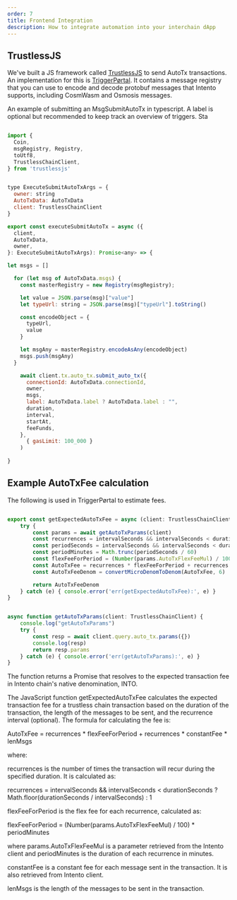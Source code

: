 ```yaml
---
order: 7
title: Frontend Integration
description: How to integrate automation into your interchain dApp
---
```


## TrustlessJS

We've built a JS framework called [TrustlessJS](https://npmjs.com/package/trustlessjs) to send AutoTx transactions. An implementation for this is [TriggerPørtal](https://triggerportal.zone). It contains a message registry that you can use to encode and decode protobuf messages that Intento supports, including CosmWasm and Osmosis messages.

An example of submitting an MsgSubmitAutoTx in typescript. A label is optional but recommended to keep track an overview of triggers.
Sta

```js

import {
  Coin,
  msgRegistry, Registry,
  toUtf8,
  TrustlessChainClient,
} from 'trustlessjs'


type ExecuteSubmitAutoTxArgs = {
  owner: string
  AutoTxData: AutoTxData
  client: TrustlessChainClient
}

export const executeSubmitAutoTx = async ({
  client,
  AutoTxData,
  owner,
}: ExecuteSubmitAutoTxArgs): Promise<any> => {

let msgs = []

  for (let msg of AutoTxData.msgs) {
    const masterRegistry = new Registry(msgRegistry);

    let value = JSON.parse(msg)["value"]
    let typeUrl: string = JSON.parse(msg)["typeUrl"].toString()

    const encodeObject = {
      typeUrl,
      value
    }

    let msgAny = masterRegistry.encodeAsAny(encodeObject)
    msgs.push(msgAny)
  }

    await client.tx.auto_tx.submit_auto_tx({
      connectionId: AutoTxData.connectionId, 
      owner,
      msgs,
      label: AutoTxData.label ? AutoTxData.label : "",
      duration,
      interval,
      startAt,
      feeFunds,
    },
      { gasLimit: 100_000 }
    )
    
}
```

## Example AutoTxFee calculation

The following is used in TriggerPørtal to estimate fees.

```js

export const getExpectedAutoTxFee = async (client: TrustlessChainClient, durationSeconds: number, lenMsgs: number, intervalSeconds?: number) => {
    try {
        const params = await getAutoTxParams(client) 
        const recurrences = intervalSeconds && intervalSeconds < durationSeconds ? Math.floor(durationSeconds / intervalSeconds) : 1;
        const periodSeconds = intervalSeconds && intervalSeconds < durationSeconds ? intervalSeconds : durationSeconds;
        const periodMinutes = Math.trunc(periodSeconds / 60)
        const flexFeeForPeriod = (Number(params.AutoTxFlexFeeMul) / 100) * periodMinutes
        const AutoTxFee = recurrences * flexFeeForPeriod + recurrences * Number(params.AutoTxConstantFee) * lenMsgs
        const AutoTxFeeDenom = convertMicroDenomToDenom(AutoTxFee, 6)

        return AutoTxFeeDenom
    } catch (e) { console.error('err(getExpectedAutoTxFee):', e) }
}


async function getAutoTxParams(client: TrustlessChainClient) {
    console.log("getAutoTxParams")
    try {
        const resp = await client.query.auto_tx.params({})
        console.log(resp)
        return resp.params
    } catch (e) { console.error('err(getAutoTxParams):', e) }
}
```
The function returns a Promise that resolves to the expected transaction fee in Intento chain's native denomination, INTO.

The JavaScript function getExpectedAutoTxFee calculates the expected transaction fee for a trustless chain transaction based on the duration of the transaction, the length of the messages to be sent, and the recurrence interval (optional). The formula for calculating the fee is:

AutoTxFee = recurrences * flexFeeForPeriod + recurrences * constantFee * lenMsgs

where:

recurrences is the number of times the transaction will recur during the specified duration. It is calculated as:

recurrences = intervalSeconds && intervalSeconds < durationSeconds ? Math.floor(durationSeconds / intervalSeconds) : 1

flexFeeForPeriod is the flex fee for each recurrence, calculated as:

flexFeeForPeriod = (Number(params.AutoTxFlexFeeMul) / 100) * periodMinutes

where params.AutoTxFlexFeeMul is a parameter retrieved from the Intento client and periodMinutes is the duration of each recurrence in minutes.

constantFee is a constant fee for each message sent in the transaction. It is also retrieved from Intento client.

lenMsgs is the length of the messages to be sent in the transaction.
